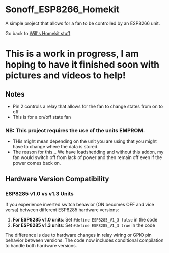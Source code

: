 # Sonoff_ESP8266_Homekit

A simple project that allows for a fan to be controlled by an ESP8266 unit.

Go back to [Will's Homekit stuff](https://github.com/Frostist/Wills-Homekit-Stuff)

# This is a work in progress, I am hoping to have it finished soon with pictures and videos to help!

## Notes
- Pin 2 controls a relay that allows for the fan to change states from on to off
- This is for a on/off state fan


### NB: This project requires the use of the units EMPROM.
- THis might mean depending on the unit you are using that you might have to change where the data is stored.
- The reason for this... We have loadshedding and without this addon, my fan would switch off from lack of power and then remain off even if the power comes back on.

## Hardware Version Compatibility

### ESP8285 v1.0 vs v1.3 Units
If you experience inverted switch behavior (ON becomes OFF and vice versa) between different ESP8285 hardware versions:

1. **For ESP8285 v1.0 units**: Set `#define ESP8285_V1_3 false` in the code
2. **For ESP8285 v1.3 units**: Set `#define ESP8285_V1_3 true` in the code

The difference is due to hardware changes in relay wiring or GPIO pin behavior between versions. The code now includes conditional compilation to handle both hardware versions.
